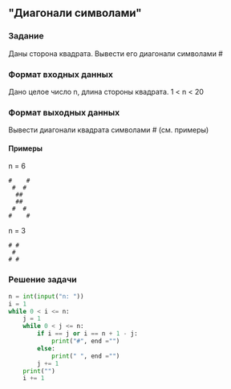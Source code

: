 ## "Диагонали символами"

### Задание

Даны сторона квадрата. Вывести его диагонали символами #

### Формат входных данных

Дано целое число n, длина стороны квадрата. 1 < n < 20 

### Формат выходных данных

Вывести диагонали квадрата символами # (см. примеры)

#### Примеры

n = 6 
```
#    #
 #  #
  ##
  ##
 #  #
#    #
```
n = 3
```
# #
 #
# #
```
### Решение задачи

```python
n = int(input("n: "))
i = 1
while 0 < i <= n:
    j = 1
    while 0 < j <= n:
        if i == j or i == n + 1 - j:
            print("#", end ="")
        else:
            print(" ", end ="")
        j += 1
    print("")
    i += 1
```
